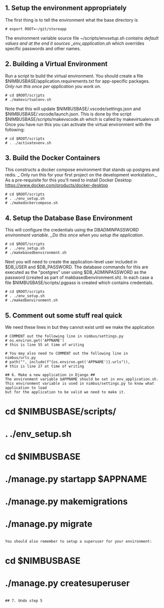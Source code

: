 ## 1. Setup the environment appropriately

The first thing is to tell the environment what the base directory is

```
# export ROOT=~/git/storeapp
```

The environment variable source file ~/scripts/env*setup.sh contains default values and at the end it
sources \_env_application.sh* which overrides specific passwords and other names.

## 2. Building a Virtual Environment

Run a script to build the virtual environment. You should create a file $NIMBUSBASE/application.requirements.txt for app-specific packages. _Only run this once per application you work on._

```
# cd $ROOT/scripts
# ./makevirtualenv.sh
```

Note that this will update $NIMBUSBASE/.vscode/settings.json and $NIMBUSBASE/.vscode/launch.json. This is done by the script $NIMBUSBASE/scripts/makevscode.sh which is called by makevirtualenv.sh Once you have run this you can activate the
virtual environment with the following:

```
# cd $ROOT/scripts
# . ./activatevenv.sh
```

## 3. Build the Docker Containers

This constructs a docker compose environment that stands up postgres and redis. _ Only run this for your first project on the development workstation._
As a pre-requisite for this you'll need to install Docker Desktop https://www.docker.com/products/docker-desktop

```
# cd $ROOT/scripts
# . ./env_setup.sh
# ./makedockercompose.sh
```

## 4. Setup the Database Base Environment

This will configure the credentials using the DB*ADMINPASSWORD environment variable. \_Do this once when you setup the application*.

```
# cd $ROOT/scripts
# . ./env_setup.sh
# ./makebasedbenvironment.sh
```

Next you will need to create the application-level user included in $DB_USER and $DB_PASSWORD. The database commands for this are executed as the
"postgres" user using $DB_ADMINPASSWORD as the password (created as part of makbasedbenvironment.sh). In each case a file $NIMBUSBASE/scripts/.pgpass is
created which contains credentials.

```
# cd $ROOT/scripts
# . ./env_setup.sh
# ./makedbenvironment.sh
```

## 5. Comment out some stuff real quick

We need these lines in but they cannot exist until we make the application

```
# COMMENT out the following line in nimbus/settings.py
# os.environ.get('APPNAME')
# this is line 55 at time of writing

# You may also need to COMMENT out the following line in nimbus/urls.py
# path("", include(f"{os.environ.get('APPNAME')}.urls")),
# this is line 27 at time of writing

## 6. Make a new application in Django ##
The environment variable $APPNAME should be set in env_application.sh.  This environment variable is used in nimbus/settings.py to know what application to load
but for the application to be valid we need to make it.

```

# cd $NIMBUSBASE/scripts/

# . ./env_setup.sh

# cd $NIMBUSBASE

# ./manage.py startapp $APPNAME

# ./manage.py makemigrations

# ./manage.py migrate

```

You should also remember to setup a superuser for your environment:

```

# cd $NIMBUSBASE

# ./manage.py createsuperuser

```

## 7. Undo step 5
```
